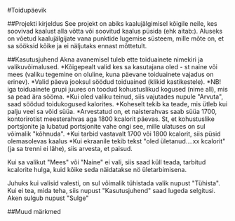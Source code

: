 #Toidupäevik

##Projekti kirjeldus
See projekt on abiks kaalujälgimisel kõigile neile, kes soovivad kaalust alla võtta või soovitud kaalus püsida (ehk aitab:).
Aluseks on võetud kaalujälgijate vana punktide lugemise süsteem, mille mõte on, et sa sööksid kõike ja ei näljutaks ennast mõttetult.


##Kasutusjuhend
Akna avanemisel tuleb ette toiduainete nimekiri ja valikuvõimalused.
*Kõigepealt valid kes sa kasutajana oled - st naine või mees (valiku tegemine on oluline, kuna päevane toiduainete vajadus on erinev).
*Valid päeva jooksul söödud toiduained (klikid kastikestele).
*NB! iga toiduainete grupi juures on toodud kohustuslikud kogused (nime all), mis sa pead ära sööma.
*Kui oled valiku teinud, siis vajutades nupule "Arvuta", saad söödud toidukogused kalorites.
*Koheselt tekib ka teade, mis ütleb kui palju veel sa võid süüa.
*Arvestatud on, et naisterahvas saab süüa 1700, kontorirotist meesterahvas aga 1800 kcalorit päevas. St, et kohustuslike portsjonite ja lubatud portsjonite vahe ongi see, mille ulatuses on sul võimalik "kõhnuda".
*Kui tarbid vastavalt 1700 või 1800 kcalorit, siis püsid olemasolevas kaalus
*Kui ekraanile tekib tekst "oled ületanud....xx kcalorit" (ja sa trenni ei lähe), siis arvesta, et paisud.

Kui sa valikut "Mees" või "Naine" ei vali, siis saad küll teada, tarbitud kcalorite hulga, kuid kõike seda näidatakse nö ületarbimisena.

Juhuks kui valisid valesti, on sul võimalik tühistada valik nupust "Tühista".
Kui ei tea, mida teha, siis nupust "Kasutusjuhend" saad lugeda selgitusi.
Aken sulgub nupust "Sulge"

##Muud märkmed
